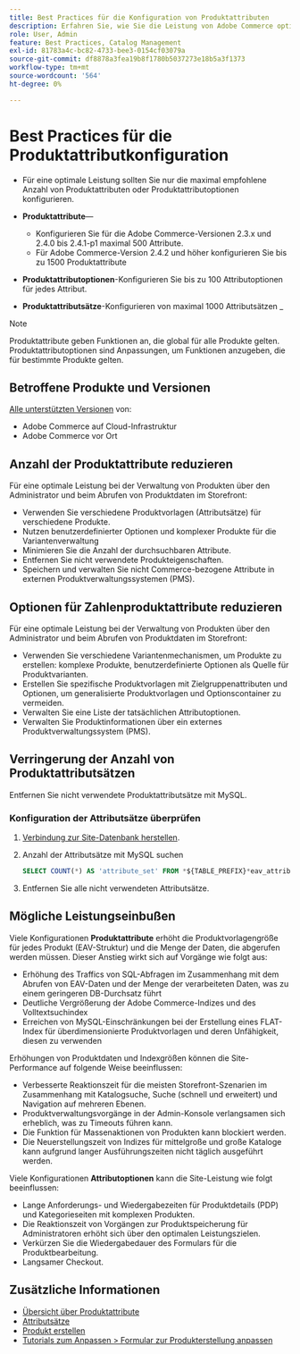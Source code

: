 ```yaml
---
title: Best Practices für die Konfiguration von Produktattributen
description: Erfahren Sie, wie Sie die Leistung von Adobe Commerce optimieren können, indem Sie die Anzahl der Produktattribute, Attributoptionen und Attributsätze einschränken.
role: User, Admin
feature: Best Practices, Catalog Management
exl-id: 81783a4c-bc82-4733-bee3-0154cf03079a
source-git-commit: df8878a3fea19b8f1780b5037273e18b5a3f1373
workflow-type: tm+mt
source-wordcount: '564'
ht-degree: 0%

---
```


# Best Practices für die Produktattributkonfiguration

- Für eine optimale Leistung sollten Sie nur die maximal empfohlene Anzahl von Produktattributen oder Produktattributoptionen konfigurieren.

- **Produktattribute**—
   - Konfigurieren Sie für die Adobe Commerce-Versionen 2.3.x und 2.4.0 bis 2.4.1-p1 maximal 500 Attribute.
   - Für Adobe Commerce-Version 2.4.2 und höher konfigurieren Sie bis zu 1500 Produktattribute
- **Produktattributoptionen**-Konfigurieren Sie bis zu 100 Attributoptionen für jedes Attribut.
- **Produktattributsätze**-Konfigurieren von maximal 1000 Attributsätzen _
>[!NOTE]
>
>Produktattribute geben Funktionen an, die global für alle Produkte gelten. Produktattributoptionen sind Anpassungen, um Funktionen anzugeben, die für bestimmte Produkte gelten.

## Betroffene Produkte und Versionen

[Alle unterstützten Versionen](../../../release/versions.md) von:

- Adobe Commerce auf Cloud-Infrastruktur
- Adobe Commerce vor Ort

## Anzahl der Produktattribute reduzieren

Für eine optimale Leistung bei der Verwaltung von Produkten über den Administrator und beim Abrufen von Produktdaten im Storefront:

- Verwenden Sie verschiedene Produktvorlagen (Attributsätze) für verschiedene Produkte.
- Nutzen benutzerdefinierter Optionen und komplexer Produkte für die Variantenverwaltung
- Minimieren Sie die Anzahl der durchsuchbaren Attribute.
- Entfernen Sie nicht verwendete Produkteigenschaften.
- Speichern und verwalten Sie nicht Commerce-bezogene Attribute in externen Produktverwaltungssystemen (PMS).

## Optionen für Zahlenproduktattribute reduzieren

Für eine optimale Leistung bei der Verwaltung von Produkten über den Administrator und beim Abrufen von Produktdaten im Storefront:

- Verwenden Sie verschiedene Variantenmechanismen, um Produkte zu erstellen: komplexe Produkte, benutzerdefinierte Optionen als Quelle für Produktvarianten.
- Erstellen Sie spezifische Produktvorlagen mit Zielgruppenattributen und Optionen, um generalisierte Produktvorlagen und Optionscontainer zu vermeiden.
- Verwalten Sie eine Liste der tatsächlichen Attributoptionen.
- Verwalten Sie Produktinformationen über ein externes Produktverwaltungssystem (PMS).

## Verringerung der Anzahl von Produktattributsätzen

Entfernen Sie nicht verwendete Produktattributsätze mit MySQL.

### Konfiguration der Attributsätze überprüfen

1. [Verbindung zur Site-Datenbank herstellen](https://devdocs.magento.com/cloud/project/services-mysql.html#connect-to-the-database).

1. Anzahl der Attributsätze mit MySQL suchen

   ```sql
   SELECT COUNT(*) AS 'attribute_set' FROM *${TABLE_PREFIX}*eav_attribute_set;
   ```

1. Entfernen Sie alle nicht verwendeten Attributsätze.

## Mögliche Leistungseinbußen

Viele Konfigurationen **Produktattribute** erhöht die Produktvorlagengröße für jedes Produkt (EAV-Struktur) und die Menge der Daten, die abgerufen werden müssen. Dieser Anstieg wirkt sich auf Vorgänge wie folgt aus:

- Erhöhung des Traffics von SQL-Abfragen im Zusammenhang mit dem Abrufen von EAV-Daten und der Menge der verarbeiteten Daten, was zu einem geringeren DB-Durchsatz führt
- Deutliche Vergrößerung der Adobe Commerce-Indizes und des Volltextsuchindex
- Erreichen von MySQL-Einschränkungen bei der Erstellung eines FLAT-Index für überdimensionierte Produktvorlagen und deren Unfähigkeit, diesen zu verwenden

Erhöhungen von Produktdaten und Indexgrößen können die Site-Performance auf folgende Weise beeinflussen:

- Verbesserte Reaktionszeit für die meisten Storefront-Szenarien im Zusammenhang mit Katalogsuche, Suche (schnell und erweitert) und Navigation auf mehreren Ebenen.
- Produktverwaltungsvorgänge in der Admin-Konsole verlangsamen sich erheblich, was zu Timeouts führen kann.
- Die Funktion für Massenaktionen von Produkten kann blockiert werden.
- Die Neuerstellungszeit von Indizes für mittelgroße und große Kataloge kann aufgrund langer Ausführungszeiten nicht täglich ausgeführt werden.

Viele Konfigurationen **Attributoptionen** kann die Site-Leistung wie folgt beeinflussen:

- Lange Anforderungs- und Wiedergabezeiten für Produktdetails (PDP) und Kategorieseiten mit komplexen Produkten.
- Die Reaktionszeit von Vorgängen zur Produktspeicherung für Administratoren erhöht sich über den optimalen Leistungszielen.
- Verkürzen Sie die Wiedergabedauer des Formulars für die Produktbearbeitung.
- Langsamer Checkout.

## Zusätzliche Informationen

- [Übersicht über Produktattribute](https://experienceleague.adobe.com/docs/commerce-admin/catalog/product-attributes/product-attributes.html)
- [Attributsätze](https://experienceleague.adobe.com/docs/commerce-admin/catalog/product-attributes/create/attribute-sets.html)
- [Produkt erstellen](https://experienceleague.adobe.com/docs/commerce-admin/catalog/products/product-create.html)
- [Tutorials zum Anpassen > Formular zur Produkterstellung anpassen](https://developer.adobe.com/commerce/php/tutorials/admin/custom-product-creation-form/)
